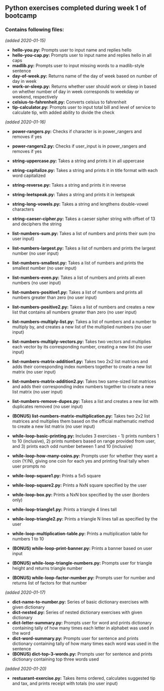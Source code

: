 ## Python exercises completed during week 1 of bootcamp

### Contains following files:

*(added 2020-01-15)*
* **hello-you.py:** Prompts user to input name and replies hello
* **hello-you-cap.py:** Prompts user to input name and replies hello in all caps
* **madlib.py:** Prompts user to input missing words to a madlib-style sentence
* **day-of-week.py:** Returns name of the day of week based on number of day in week
* **work-or-sleep.py:** Returns whether user should work or sleep in based on whether number of day in week corresponds to weekday or weekend, respectively
* **celsius-to-fahrenheit.py:** Converts celsius to fahrenheit
* **tip-calculator.py:** Prompts user to input total bill and level of service to calculate tip, with added ability to divide the check

*(added 2020-01-16)*
* **power-rangers.py:** Checks if character is in power_rangers and removes if yes
* **power-rangers2.py:** Checks if user_input is in power_rangers and removes if yes

* **string-uppercase.py:** Takes a string and prints it in all uppercase
* **string-capitalize.py:** Takes a string and prints it in title format with each word capitalized
* **string-reverse.py:** Takes a string and prints it in reverse
* **string-leetspeak.py:** Takes a string and prints it in leetspeak
* **string-long-vowels.py:** Takes a string and lengthens double-vowel characters
* **string-caeser-cipher.py:** Takes a caeser sipher string with offset of 13 and deciphers the string

* **list-numbers-sum.py:** Takes a list of numbers and prints their sum (no user input)
* **list-numbers-largest.py:** Takes a list of numbers and prints the largest number (no user input)
* **list-numbers-smallest.py:** Takes a list of numbers and prints the smallest number (no user input)
* **list-numbers-even.py:** Takes a list of numbers and prints all even numbers (no user input)
* **list-numbers-positive1.py:** Takes a list of numbers and prints all numbers greater than zero (no user input)
* **list-numbers-positive2.py:** Takes a list of numbers and creates a new list that contains all numbers greater than zero (no user input)
* **list-numbers-multiply-list.py:** Takes a list of numbers and a number to multiply by, and creates a new list of the multiplied numbers (no user input)
* **list-numbers-multiply-vectors.py:** Takes two vectors and multiplies each vector by its corresponding number, creating a new list (no user input)  
* **list-numbers-matrix-addition1.py:** Takes two 2x2 list matrices and adds their corresponding index numbers together to create a new list matrix (no user input) 
* **list-numbers-matrix-addition2.py:** Takes two same-sized list matrices and adds their corresponding index numbers together to create a new list matrix (no user input) 
* **list-numbers-remove-dupes.py:** Takes a list and creates a new list with duplicates removed (no user input)
* **(BONUS) list-numbers-matrix-multiplication.py:** Takes two 2x2 list matrices and multiplies them based on the official mathematic method to create a new list matrix  (no user input)

* **while-loop-basic-printing.py:** Includes 3 exercises - 1) prints numbers 1 to 10 (inclusive), 2) prints numbers based on range provided from user, and 3) prints each odd number between 1 and 10 (inclusive)
* **while-loop-how-many-coins.py:** Prompts user for whether they want a coin (Y/N), giving one coin for each yes and printing final tally when user prompts no
* **while-loop-square1.py:** Prints a 5x5 square
* **while-loop-square2.py:** Prints a NxN square specified by the user
* **while-loop-box.py:** Prints a NxN box specified by the user (borders only)
* **while-loop-triangle1.py:** Prints a triangle 4 lines tall
* **while-loop-triangle2.py:** Prints a triangle N lines tall as specified by the user
* **while-loop-multiplication-table.py:** Prints a multiplication table for numbers 1 to 10
* **(BONUS) while-loop-print-banner.py:** Prints a banner based on user input
* **(BONUS) while-loop-triangle-numbers.py:** Prompts user for triangle height and returns triangle number
* **(BONUS) while-loop-factor-number.py:** Prompts user for number and returns list of factors for that number

*(added 2020-01-17)*
* **dict-name-to-number.py:** Series of basic dictionary exercises with given dictionary
* **dict-nested.py:** Series of nested dictionary exercises with given dictionary
* **dict-letter-summary.py:** Prompts user for word and prints dictionary containing tally of how many times each letter in alphabet was used in the word
* **dict-word-summary.py:** Prompts user for sentence and prints dictionary containing tally of how many times each word was used in the sentence
* **(BONUS) dict-top-3-words.py:** Prompts user for sentence and prints dictionary containing top three words used

*(added 2020-01-20)*
* **restuarant-exercise.py:** Takes items ordered, calculates suggested tip and tax, and prints receipt with totals (no user input)